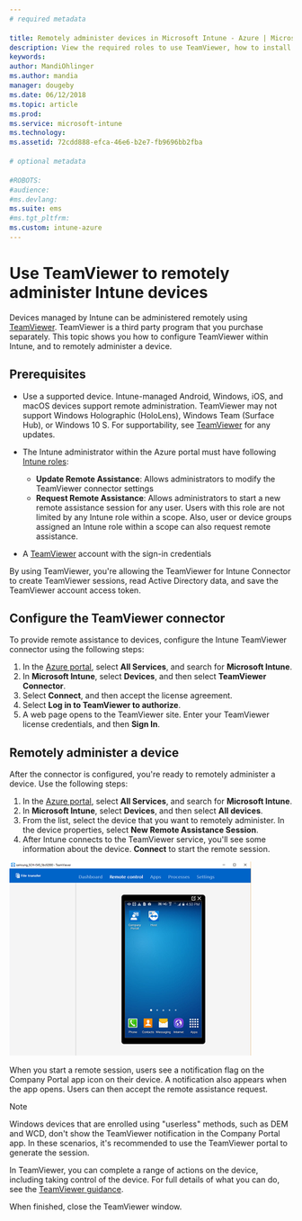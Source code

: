 ```yaml
---
# required metadata

title: Remotely administer devices in Microsoft Intune - Azure | Microsoft Docs
description: View the required roles to use TeamViewer, how to install the TeamViewer connector, and step-by-step guidance to remotely administer devices using Microsoft Intune in the Azure portal
keywords:
author: MandiOhlinger
ms.author: mandia
manager: dougeby
ms.date: 06/12/2018
ms.topic: article
ms.prod:
ms.service: microsoft-intune
ms.technology:
ms.assetid: 72cdd888-efca-46e6-b2e7-fb9696bb2fba

# optional metadata

#ROBOTS:
#audience:
#ms.devlang:
ms.suite: ems
#ms.tgt_pltfrm:
ms.custom: intune-azure
---
```


# Use TeamViewer to remotely administer Intune devices

Devices managed by Intune can be administered remotely using [TeamViewer](https://www.teamviewer.com). TeamViewer is a third party program that you purchase separately. This topic shows you how to configure TeamViewer within Intune, and to remotely administer a device. 

## Prerequisites

- Use a supported device. Intune-managed Android, Windows, iOS, and macOS devices support remote administration. TeamViewer may not support Windows Holographic (HoloLens), Windows Team (Surface Hub), or Windows 10 S. For supportability, see [TeamViewer](https://www.teamviewer.com) for any updates.

- The Intune administrator within the Azure portal must have following [Intune roles](role-based-access-control.md):  

    - **Update Remote Assistance**: Allows administrators to modify the TeamViewer connector settings
    - **Request Remote Assistance**: Allows administrators to start a new remote assistance session for any user. Users with this role are not limited by any Intune role within a scope. Also, user or device groups assigned an Intune role within a scope can also request remote assistance. 

- A [TeamViewer](https://www.teamviewer.com) account with the sign-in credentials

By using TeamViewer, you're allowing the TeamViewer for Intune Connector to create TeamViewer sessions, read Active Directory data, and save the TeamViewer account access token.

## Configure the TeamViewer connector

To provide remote assistance to devices, configure the Intune TeamViewer connector using the following steps:

1. In the [Azure portal](https://portal.azure.com), select **All Services**, and search for **Microsoft Intune**.
2. In **Microsoft Intune**, select **Devices**, and then select **TeamViewer Connector**.
3. Select **Connect**, and then accept the license agreement.
4. Select **Log in to TeamViewer to authorize**.
5. A web page opens to the TeamViewer site. Enter your TeamViewer license credentials, and then **Sign In**.

## Remotely administer a device

After the connector is configured, you're ready to remotely administer a device. Use the following steps: 

1. In the [Azure portal](https://portal.azure.com), select **All Services**, and search for **Microsoft Intune**.
2. In **Microsoft Intune**, select **Devices**, and then select **All devices**.
3. From the list, select the device that you want to remotely administer. In the device properties, select **New Remote Assistance Session**.
4. After Intune connects to the TeamViewer service, you'll see some information about the device. **Connect** to start the remote session.

![Use TeamViewer to remotely administer Android device - example](./media/android-teamviewer.png)

When you start a remote session, users see a notification flag on the Company Portal app icon on their device. A notification also appears when the app opens. Users can then accept the remote assistance request.

> [!NOTE]
> Windows devices that are enrolled using "userless" methods, such as DEM and WCD, don't show the TeamViewer notification in the Company Portal app. In these scenarios, it's recommended to use the TeamViewer portal to generate the session.

In TeamViewer, you can complete a range of actions on the device, including taking control of the device. For full details of what you can do, see the [TeamViewer guidance](https://www.teamviewer.com/support/documents/).

When finished, close the TeamViewer window.
